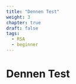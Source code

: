 ```yaml
---
title: "Dennen Test"
weight: 3
chapter: true
draft: false
tags:
  - RSA
  - beginner
---
```


# Dennen Test

